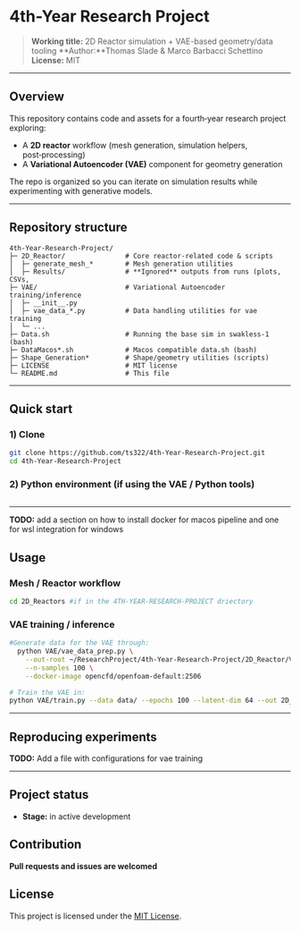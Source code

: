 # 4th-Year Research Project

> **Working title:** 2D Reactor simulation + VAE-based geometry/data tooling
> **Author:**Thomas Slade & Marco Barbacci Schettino 
> **License:** MIT

---

## Overview

This repository contains code and assets for a fourth‑year research project exploring:

* A **2D reactor** workflow (mesh generation, simulation helpers, post‑processing)
* A **Variational Autoencoder (VAE)** component for geometry generation 

The repo is organized so you can iterate on simulation results while experimenting with generative models.

---

## Repository structure

```
4th-Year-Research-Project/
├─ 2D_Reactor/               # Core reactor-related code & scripts
│  ├─ generate_mesh_*        # Mesh generation utilities
│  ├─ Results/               # **Ignored** outputs from runs (plots, CSVs, 
├─ VAE/                      # Variational Autoencoder training/inference
│  ├─ __init__.py
│  ├─ vae_data_*.py          # Data handling utilities for vae training
│  └─ ...
├─ Data.sh                   # Running the base sim in swakless-1 (bash)
├─ DataMacos*.sh             # Macos compatible data.sh (bash)
├─ Shape_Generation*         # Shape/geometry utilities (scripts)
├─ LICENSE                   # MIT license
└─ README.md                 # This file
```

---

## Quick start

### 1) Clone

```bash
git clone https://github.com/ts322/4th-Year-Research-Project.git
cd 4th-Year-Research-Project
```

### 2) Python environment (if using the VAE / Python tools)

```bash

```

---
**TODO:** add a section on how to install docker for macos pipeline and one for wsl integration for windows 



## Usage

### Mesh / Reactor workflow

```bash
cd 2D_Reactors #if in the 4TH-YEAR-RESEARCH-PROJECT driectory 
```

### VAE training / inference

```bash
#Generate data for the VAE through: 
  python VAE/vae_data_prep.py \
    --out-root ~/ResearchProject/4th-Year-Research-Project/2D_Reactor/VAE/vae_data_prep.py \
    --n-samples 100 \
    --docker-image opencfd/openfoam-default:2506

# Train the VAE in:
python VAE/train.py --data data/ --epochs 100 --latent-dim 64 --out 2D_Reactor/Results/vae_runs/run_001


```
---

## Reproducing experiments

**TODO:** Add a file with configurations for vae training 

---

## Project status

* **Stage:** in active development 

## Contribution 

**Pull requests and issues are welcomed**

## License

This project is licensed under the [MIT License](LICENSE).


